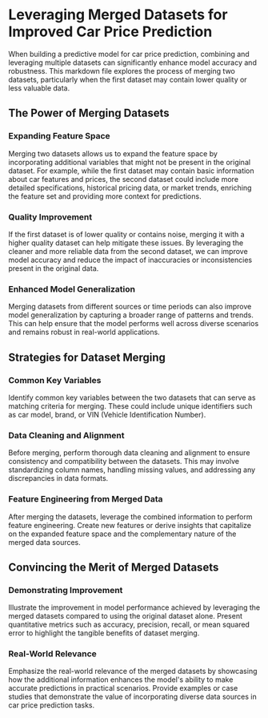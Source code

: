 # Leveraging Merged Datasets for Improved Car Price Prediction

When building a predictive model for car price prediction, combining and leveraging multiple datasets can significantly enhance model accuracy and robustness. This markdown file explores the process of merging two datasets, particularly when the first dataset may contain lower quality or less valuable data.

## The Power of Merging Datasets

### Expanding Feature Space

Merging two datasets allows us to expand the feature space by incorporating additional variables that might not be present in the original dataset. For example, while the first dataset may contain basic information about car features and prices, the second dataset could include more detailed specifications, historical pricing data, or market trends, enriching the feature set and providing more context for predictions.

### Quality Improvement

If the first dataset is of lower quality or contains noise, merging it with a higher quality dataset can help mitigate these issues. By leveraging the cleaner and more reliable data from the second dataset, we can improve model accuracy and reduce the impact of inaccuracies or inconsistencies present in the original data.

### Enhanced Model Generalization

Merging datasets from different sources or time periods can also improve model generalization by capturing a broader range of patterns and trends. This can help ensure that the model performs well across diverse scenarios and remains robust in real-world applications.

## Strategies for Dataset Merging

### Common Key Variables

Identify common key variables between the two datasets that can serve as matching criteria for merging. These could include unique identifiers such as car model, brand, or VIN (Vehicle Identification Number).

### Data Cleaning and Alignment

Before merging, perform thorough data cleaning and alignment to ensure consistency and compatibility between the datasets. This may involve standardizing column names, handling missing values, and addressing any discrepancies in data formats.

### Feature Engineering from Merged Data

After merging the datasets, leverage the combined information to perform feature engineering. Create new features or derive insights that capitalize on the expanded feature space and the complementary nature of the merged data sources.

## Convincing the Merit of Merged Datasets

### Demonstrating Improvement

Illustrate the improvement in model performance achieved by leveraging the merged datasets compared to using the original dataset alone. Present quantitative metrics such as accuracy, precision, recall, or mean squared error to highlight the tangible benefits of dataset merging.

### Real-World Relevance

Emphasize the real-world relevance of the merged datasets by showcasing how the additional information enhances the model's ability to make accurate predictions in practical scenarios. Provide examples or case studies that demonstrate the value of incorporating diverse data sources in car price prediction tasks.

